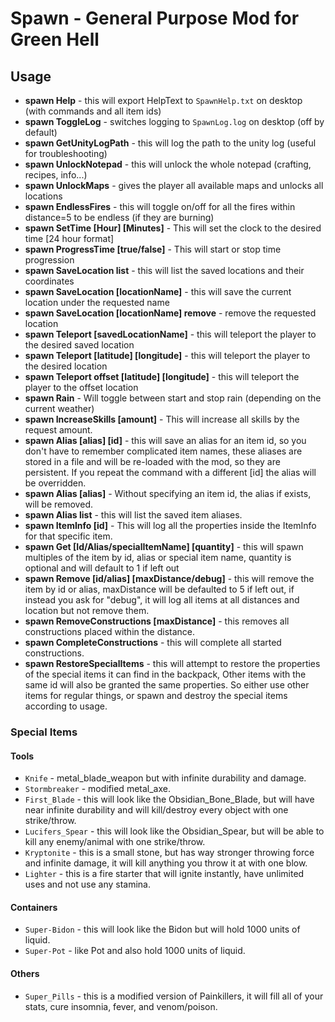 # Spawn - General Purpose Mod for Green Hell

## Usage

* **spawn Help** - this will export HelpText to `SpawnHelp.txt` on desktop (with commands and all item ids)
* **spawn ToggleLog** - switches logging to `SpawnLog.log` on desktop (off by default)
* **spawn GetUnityLogPath** - this will log the path to the unity log (useful for troubleshooting)
* **spawn UnlockNotepad** - this will unlock the whole notepad (crafting, recipes, info...)
* **spawn UnlockMaps** - gives the player all available maps and unlocks all locations
* **spawn EndlessFires** - this will toggle on/off for all the fires within distance=5 to be endless (if they are burning)
* **spawn SetTime [Hour] [Minutes]** - This will set the clock to the desired time [24 hour format]
* **spawn ProgressTime [true/false]** - This will start or stop time progression
* **spawn SaveLocation list** - this will list the saved locations and their coordinates
* **spawn SaveLocation [locationName]** - this will save the current location under the requested name
* **spawn SaveLocation [locationName] remove** - remove the requested location
* **spawn Teleport [savedLocationName]** - this will teleport the player to the desired saved location
* **spawn Teleport [latitude] [longitude]** - this will teleport the player to the desired location
* **spawn Teleport offset [latitude] [longitude]** - this will teleport the player to the offset location
* **spawn Rain** - Will toggle between start and stop rain (depending on the current weather)
* **spawn IncreaseSkills [amount]** - This will increase all skills by the request amount.
* **spawn Alias [alias] [id]** - this will save an alias for an item id, so you don't have to remember complicated item names, these aliases are stored in a file and will be re-loaded with the mod, so they are persistent. If you repeat the command with a different [id] the alias will be overridden.
* **spawn Alias [alias]** - Without specifying an item id, the alias if exists, will be removed.
* **spawn Alias list** - this will list the saved item aliases.
* **spawn ItemInfo [id]** - This will log all the properties inside the ItemInfo for that specific item.
* **spawn Get [Id/Alias/specialItemName] [quantity]** - this will spawn multiples of the item by id, alias or special item name, quantity is optional and will default to 1 if left out
* **spawn Remove [id/alias] [maxDistance/debug]** - this will remove the item by id or alias, maxDistance will be defaulted to 5 if left out, if instead you ask for "debug", it will log all items at all distances and location but not remove them.
* **spawn RemoveConstructions [maxDistance]** - this removes all constructions placed within the distance.
* **spawn CompleteConstructions** - this will complete all started constructions.
* **spawn RestoreSpecialItems** - this will attempt to restore the properties of the special items it can find in the backpack, Other items with the same id will also be granted the same properties. So either use other items for regular things, or spawn and destroy the special items according to usage.

### Special Items

#### Tools

* `Knife` - metal_blade_weapon but with infinite durability and damage.
* `Stormbreaker` - modified metal_axe.
* `First_Blade` - this will look like the Obsidian_Bone_Blade, but will have near infinite durability and will kill/destroy every object with one strike/throw.
* `Lucifers_Spear` - this will look like the Obsidian_Spear, but will be able to kill any enemy/animal with one strike/throw.
* `Kryptonite` - this is a small stone, but has way stronger throwing force and infinite damage, it will kill anything you throw it at with one blow.
* `Lighter` - this is a fire starter that will ignite instantly, have unlimited uses and not use any stamina.

#### Containers

* `Super-Bidon` - this will look like the Bidon but will hold 1000 units of liquid.
* `Super-Pot` - like Pot and also hold 1000 units of liquid.

#### Others

* `Super_Pills` - this is a modified version of Painkillers, it will fill all of your stats, cure insomnia, fever, and venom/poison.
